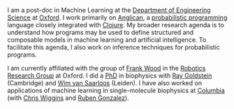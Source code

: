 I am a post-doc in Machine Learning at the [Department of Engineering Science](http://www.eng.ox.ac.uk) at [Oxford](http://www.ox.ac.uk). I work primarily on [Anglican](http://www.robots.ox.ac.uk/~fwood/anglican), a [probabilistic programming](http://probabilistic-programming.org) language closely integrated with [Clojure](http://clojure.org). My broader research agenda is to understand how programs may be used to define structured and composable models in machine learning and artificial intelligence. To facilitate this agenda, I also work on inference techniques for probabilistic programs.

I am currently affiliated with the group of [Frank Wood](http://www.robots.ox.ac.uk/~fwood/) in the [Robotics Research Group](http://www.robots.ox.ac.uk) at Oxford. I did a [PhD](https://openaccess.leidenuniv.nl/handle/1887/15949) in biophysics with [Ray Goldstein](http://www.damtp.cam.ac.uk/user/gold) (Cambridge) and [Wim van Saarloos](http://www.lorentz.leidenuniv.nl/~saarloos) (Leiden). I have also worked on applications of machine learning in single-molecule biophysics at [Columbia](http://www.columbia.edu) (with [Chris Wiggins](http://www.columbia.edu/~chw2/) and [Ruben Gonzalez](http://www.columbia.edu/cu/chemistry/groups/gonzalez/index.html)).

<!-- , primarily using [variational](http://en.wikipedia.org/wiki/Variational_Bayesian_methods) and [empirical Bayesian](http://en.wikipedia.org/wiki/Empirical_Bayes) inference in [Hidden Markov Models](http://en.wikipedia.org/wiki/Hidden_markov_model) to analyse [single-molecule FRET data](http://ebfret.github.io).
 --> 